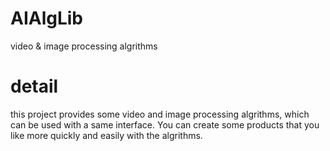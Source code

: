 # AIAlgLib
video &amp; image processing algrithms

# detail
this project provides some video and image processing algrithms, which can be used with a same interface.
You can create some products that you like more quickly and easily with the algrithms.
